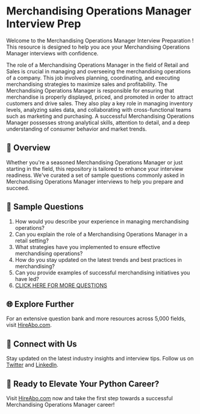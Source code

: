 # Merchandising Operations Manager Interview Prep

Welcome to the Merchandising Operations Manager Interview Preparation ! This resource is designed to help you ace your Merchandising Operations Manager interviews with confidence.

The role of a Merchandising Operations Manager in the field of Retail and Sales is crucial in managing and overseeing the merchandising operations of a company. This job involves planning, coordinating, and executing merchandising strategies to maximize sales and profitability. The Merchandising Operations Manager is responsible for ensuring that merchandise is properly displayed, priced, and promoted in order to attract customers and drive sales. They also play a key role in managing inventory levels, analyzing sales data, and collaborating with cross-functional teams such as marketing and purchasing. A successful Merchandising Operations Manager possesses strong analytical skills, attention to detail, and a deep understanding of consumer behavior and market trends.

## 🚀 Overview

Whether you're a seasoned Merchandising Operations Manager or just starting in the field, this repository is tailored to enhance your interview readiness. We've curated a set of sample questions commonly asked in Merchandising Operations Manager interviews to help you prepare and succeed.

## 📝 Sample Questions

1. How would you describe your experience in managing merchandising operations?
2. Can you explain the role of a Merchandising Operations Manager in a retail setting?
3. What strategies have you implemented to ensure effective merchandising operations?
4. How do you stay updated on the latest trends and best practices in merchandising?
5. Can you provide examples of successful merchandising initiatives you have led?
6. [CLICK HERE FOR MORE QUESTIONS](https://hireabo.com/job/22_3_23/Merchandising%20Operations%20Manager)

## 🌐 Explore Further

For an extensive question bank and more resources across 5,000 fields, visit [HireAbo.com](https://www.hireabo.com).

## 📱 Connect with Us

Stay updated on the latest industry insights and interview tips. Follow us on [Twitter](https://twitter.com/hireabo) and [LinkedIn](https://www.linkedin.com/in/hire-abo-3609972a8/).

## 🚀 Ready to Elevate Your Python Career?

Visit [HireAbo.com](https://www.hireabo.com) now and take the first step towards a successful Merchandising Operations Manager career!